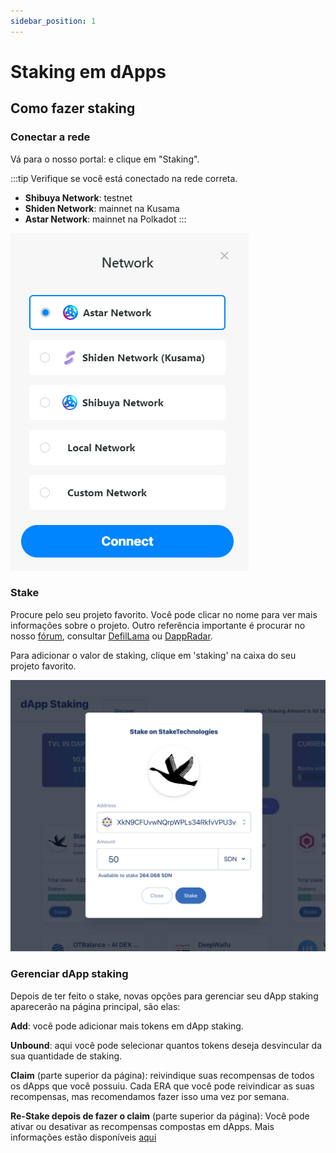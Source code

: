 ```yaml
---
sidebar_position: 1
---
```


# Staking em dApps

## Como fazer staking

### Conectar a rede

Vá para o nosso portal: e clique em "Staking".

:::tip
Verifique se você está conectado na rede correta.
- **Shibuya Network**: testnet
- **Shiden Network**: mainnet na Kusama
- **Astar Network**: mainnet na Polkadot
:::

![1](img/1.png)

### Stake

Procure pelo seu projeto favorito. Você pode clicar no nome para ver mais informações sobre o projeto. Outro referência importante é procurar no nosso [fórum](https://forum.astar.network/), consultar [DefilLama](../../integrations/dapp-listing/defillama.md) ou [DappRadar](../../integrations/dapp-listing/dappradar.md).

Para adicionar o valor de staking, clique em 'staking' na caixa do seu projeto favorito.

![2](img/2.png)

### Gerenciar dApp staking

Depois de ter feito o stake, novas opções para gerenciar seu dApp staking aparecerão na página principal, são elas:

**Add**: você pode adicionar mais tokens em dApp staking.

**Unbound**: aqui você pode selecionar quantos tokens deseja desvincular da sua quantidade de staking.

**Claim** (parte superior da página): reivindique suas recompensas de todos os dApps que você possuiu. Cada ERA que você pode reivindicar as suas recompensas, mas recomendamos fazer isso uma vez por semana.

**Re-Stake depois de fazer o claim** (parte superior da página): Você pode ativar ou desativar as recompensas compostas em dApps. Mais informações estão disponíveis [aqui](compound-rewards)
